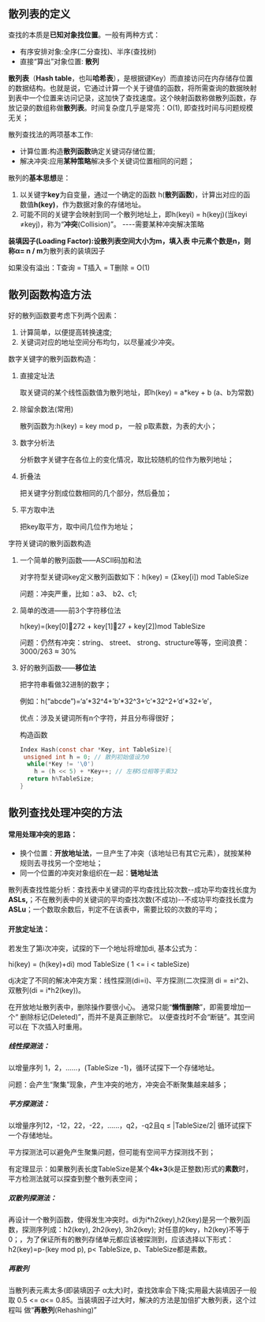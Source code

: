 ## 散列表的定义

查找的本质是**已知对象找位置**。一般有两种方式：

- 有序安排对象:全序(二分查找)、半序(查找树)
- 直接“算出”对象位置: **散列**



**散列表**（**Hash table**，也叫**哈希表**），是根据键Key）而直接访问在内存储存位置的数据结构。也就是说，它通过计算一个关于键值的函数，将所需查询的数据映射到表中一个位置来访问记录，这加快了查找速度。这个映射函数称做散列函数，存放记录的数组称做**散列表**。时间复杂度几乎是常亮：O(1), 即查找时间与问题规模无关；



散列查找法的两项基本工作:

- 计算位置:构造**散列函数**确定关键词存储位置;
- 解决冲突:应用**某种策略**解决多个关键词位置相同的问题；



散列的**基本思想**是：

1. 以关键字**key**为自变量，通过一个确定的函数 h(**散列函数**)，计算出对应的函数值**h(key)**，作为数据对象的存储地址。
2. 可能不同的关键字会映射到同一个散列地址上，即h(keyi) = h(keyj)(当keyi ≠keyj)，称为“**冲突**(Collision)”。 ----需要某种冲突解决策略

**装填因子(Loading Factor):**设散列表空间大小为m，填入表 中元素个数是n，则称**α= n / m**为散列表的装填因子

如果没有溢出：T查询 = T插入 = T删除 = O(1)



## 散列函数构造方法

好的散列函数要考虑下列两个因素：

1. 计算简单，以便提高转换速度;
2. 关键词对应的地址空间分布均匀，以尽量减少冲突。



数字关键字的散列函数构造：

1. 直接定址法

   取关键词的某个线性函数值为散列地址，即h(key) = a*key + b (a、b为常数)

2. 除留余数法(常用)

   散列函数为:h(key) = key mod p， 一般 p取素数，为表的大小；

3. 数字分析法

   分析数字关键字在各位上的变化情况，取比较随机的位作为散列地址；

4. 折叠法

   把关键字分割成位数相同的几个部分，然后叠加；

5. 平方取中法

   把key取平方，取中间几位作为地址；



字符关键词的散列函数构造

1. 一个简单的散列函数——ASCII码加和法

   对字符型关键词key定义散列函数如下：h(key) = (Σkey[i]) mod TableSize

   问题：冲突严重，比如：a3、 b2、c1;

2. 简单的改进——前3个字符移位法

   h(key)=(key[0]272 + key[1]27 + key[2])mod TableSize

   问题：仍然有冲突：string、 street、 strong、structure等等，空间浪费：3000/263 ≈ 30%

3. 好的散列函数——**移位法**

   把字符串看做32进制的数字；

   例如：h(“abcde”)=‘a’*32^4+’b’*32^3+’c’*32^2+’d’*32+’e’，

   优点：涉及关键词所有n个字符，并且分布得很好；

   构造函数

   ```c
   Index Hash(const char *Key, int TableSize){
   	unsigned int h = 0; // 散列初始值设为0
     while(*Key != '\0')
       h = (h << 5) + *Key++; // 左移5位相等于乘32
     return h%TableSize;
   }
   ```

   

## 散列查找处理冲突的方法

#### 常用处理冲突的思路：

- 换个位置：**开放地址法**，一旦产生了冲突（该地址已有其它元素），就按某种规则去寻找另一个空地址；
- 同一个位置的冲突对象组织在一起：**链地址法**

散列表查找性能分析：查找表中关键词的平均查找比较次数--成功平均查找长度为**ASLs,**；不在散列表中的关键词的平均查找次数(不成功)--不成功平均查找长度为**ASLu**；一个数取余数后，判定不在该表中，需要比较的次数的平均；

#### 开放定址法：

若发生了第i次冲突，试探的下一个地址将增加di, 基本公式为：

hi(key) = (h(key)+di) mod TableSize ( 1 <= i < tableSize)

dj决定了不同的解决冲突方案：线性探测(di=i)、平方探测(二次探测 di = $\pm$i^2)、双散列(di = i*h2(key))。

在开放地址散列表中，删除操作要很小心。 通常只能“**懒惰删除**”，即需要增加一个“ 删除标记(Deleted)”，而并不是真正删除它。 以便查找时不会“断链”。其空间可以在 下次插入时重用。

##### 线性探测法：

以增量序列 1，2，......，(TableSize -1)，循环试探下一个存储地址。

问题：会产生“聚集”现象，产生冲突的地方，冲突会不断聚集越来越多；



##### 平方探测法：

以增量序列12，-12，22，-22，......，q2，-q2且q ≤ |TableSize/2| 循环试探下一个存储地址。

平方探测法可以避免产生聚集问题，但可能有空间平方探测找不到；

有定理显示：如果散列表长度TableSize是某个**4k+3**(k是正整数)形式的**素数**时，平方检测法就可以探查到整个散列表空间；



##### 双散列探测法：

再设计一个散列函数，使得发生冲突时。di为i*h2(key),h2(key)是另一个散列函数，探测序列成：h2(key), 2h2(key), 3h2(key); 对任意的key，h2(key)不等于0；，为了保证所有的散列存储单元都应该被探测到，应该选择以下形式：h2(key)=p-(key mod p), p< TableSize, p、TableSize都是素数。



##### 再散列

当散列表元素太多(即装填因子 α太大)时，查找效率会下降;实用最大装填因子一般取 0.5 <= α<= 0.85。当装填因子过大时，解决的方法是加倍扩大散列表，这个过程叫 做“**再散列**(Rehashing)”





